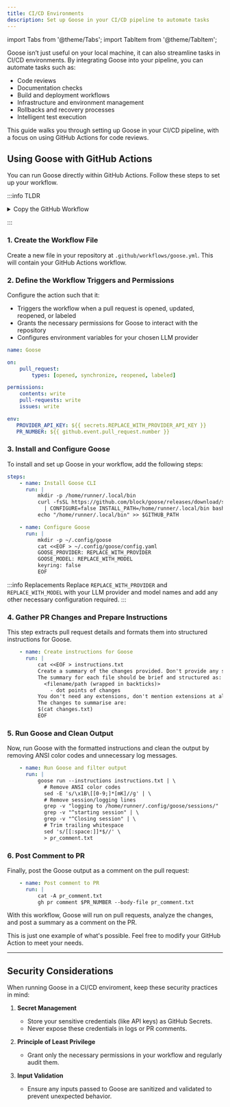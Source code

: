 ```yaml
---
title: CI/CD Environments
description: Set up Goose in your CI/CD pipeline to automate tasks
---
```


import Tabs from '@theme/Tabs';
import TabItem from '@theme/TabItem';

Goose isn’t just useful on your local machine, it can also streamline tasks in CI/CD environments. By integrating Goose into your pipeline, you can automate tasks such as:

- Code reviews
- Documentation checks
- Build and deployment workflows
- Infrastructure and environment management
- Rollbacks and recovery processes
- Intelligent test execution

This guide walks you through setting up Goose in your CI/CD pipeline, with a focus on using GitHub Actions for code reviews.


## Using Goose with GitHub Actions
You can run Goose directly within GitHub Actions. Follow these steps to set up your workflow.

:::info TLDR
<details>
   <summary>Copy the GitHub Workflow</summary>
   
   ```yaml title="goose.yml"


name: Goose

on:
   pull_request:
      types: [opened, synchronize, reopened, labeled]

permissions:
   contents: write
   pull-requests: write
   issues: write

env:
   PROVIDER_API_KEY: ${{ secrets.REPLACE_WITH_PROVIDER_API_KEY }}
   PR_NUMBER: ${{ github.event.pull_request.number }}
   GH_TOKEN: ${{ github.token }}

jobs:
   goose-comment:
      name: Goose Comment
      runs-on: ubuntu-latest
      steps:
         - name: Check out repository
           uses: actions/checkout@v4
           with:
              fetch-depth: 0

         - name: Gather PR information
           run: |
              {
              echo "# Files Changed"
              gh pr view $PR_NUMBER --json files \
                 -q '.files[] | "* " + .path + " (" + (.additions|tostring) + " additions, " + (.deletions|tostring) + " deletions)"'
              echo ""
              echo "# Changes Summary"
              gh pr diff $PR_NUMBER
              } > changes.txt

         - name: Install Goose CLI
           run: |
              mkdir -p /home/runner/.local/bin
              curl -fsSL https://github.com/block/goose/releases/download/stable/download_cli.sh \
              | CONFIGURE=false INSTALL_PATH=/home/runner/.local/bin bash
              echo "/home/runner/.local/bin" >> $GITHUB_PATH

         - name: Configure Goose
           run: |
              mkdir -p ~/.config/goose
              cat <<EOF > ~/.config/goose/config.yaml
              GOOSE_PROVIDER: REPLACE_WITH_PROVIDER
              GOOSE_MODEL: REPLACE_WITH_MODEL
              keyring: false
              EOF

         - name: Create instructions for Goose
           run: |
              cat <<EOF > instructions.txt
              Create a summary of the changes provided. Don't provide any session or logging details.
              The summary for each file should be brief and structured as:
              <filename/path (wrapped in backticks)>
                 - dot points of changes
              You don't need any extensions, don't mention extensions at all.
              The changes to summarise are:
              $(cat changes.txt)
              EOF

         - name: Test
           run: cat instructions.txt

         - name: Run Goose and filter output
           run: |
              goose run --instructions instructions.txt | \
              # Remove ANSI color codes
              sed -E 's/\x1B\[[0-9;]*[mK]//g' | \
              # Remove session/logging lines
              grep -v "logging to /home/runner/.config/goose/sessions/" | \
              grep -v "^starting session" | \
              grep -v "^Closing session" | \
              # Trim trailing whitespace
              sed 's/[[:space:]]*$//' \
              > pr_comment.txt

         - name: Post comment to PR
           run: |
              cat -A pr_comment.txt
              gh pr comment $PR_NUMBER --body-file pr_comment.txt

   ```
</details>

:::

### 1. Create the Workflow File

Create a new file in your repository at `.github/workflows/goose.yml`. This will contain your GitHub Actions workflow.

### 2. Define the Workflow Triggers and Permissions

Configure the action such that it:

- Triggers the workflow when a pull request is opened, updated, reopened, or labeled
- Grants the necessary permissions for Goose to interact with the repository
- Configures environment variables for your chosen LLM provider

```yaml
name: Goose

on:
    pull_request:
        types: [opened, synchronize, reopened, labeled]

permissions:
    contents: write
    pull-requests: write
    issues: write

env:
   PROVIDER_API_KEY: ${{ secrets.REPLACE_WITH_PROVIDER_API_KEY }}
   PR_NUMBER: ${{ github.event.pull_request.number }}
```


### 3. Install and Configure Goose

To install and set up Goose in your workflow, add the following steps:

```yaml
steps:
    - name: Install Goose CLI
      run: |
          mkdir -p /home/runner/.local/bin
          curl -fsSL https://github.com/block/goose/releases/download/stable/download_cli.sh \
            | CONFIGURE=false INSTALL_PATH=/home/runner/.local/bin bash
          echo "/home/runner/.local/bin" >> $GITHUB_PATH

    - name: Configure Goose
      run: |
          mkdir -p ~/.config/goose
          cat <<EOF > ~/.config/goose/config.yaml
          GOOSE_PROVIDER: REPLACE_WITH_PROVIDER
          GOOSE_MODEL: REPLACE_WITH_MODEL
          keyring: false
          EOF
```

:::info Replacements
Replace `REPLACE_WITH_PROVIDER` and `REPLACE_WITH_MODEL` with your LLM provider and model names and add any other necessary configuration required.
:::

### 4. Gather PR Changes and Prepare Instructions

This step extracts pull request details and formats them into structured instructions for Goose.

```yaml
    - name: Create instructions for Goose
      run: |
          cat <<EOF > instructions.txt
          Create a summary of the changes provided. Don't provide any session or logging details.
          The summary for each file should be brief and structured as:
            <filename/path (wrapped in backticks)>
              - dot points of changes
          You don't need any extensions, don't mention extensions at all.
          The changes to summarise are:
          $(cat changes.txt)
          EOF
```

### 5. Run Goose and Clean Output

Now, run Goose with the formatted instructions and clean the output by removing ANSI color codes and unnecessary log messages.

```yaml
    - name: Run Goose and filter output
      run: |
          goose run --instructions instructions.txt | \
            # Remove ANSI color codes
            sed -E 's/\x1B\[[0-9;]*[mK]//g' | \
            # Remove session/logging lines
            grep -v "logging to /home/runner/.config/goose/sessions/" | \
            grep -v "^starting session" | \
            grep -v "^Closing session" | \
            # Trim trailing whitespace
            sed 's/[[:space:]]*$//' \
            > pr_comment.txt
```

### 6. Post Comment to PR

Finally, post the Goose output as a comment on the pull request:

```yaml
    - name: Post comment to PR
      run: |
          cat -A pr_comment.txt
          gh pr comment $PR_NUMBER --body-file pr_comment.txt
```

With this workflow, Goose will run on pull requests, analyze the changes, and post a summary as a comment on the PR.

This is just one example of what's possible. Feel free to modify your GitHub Action to meet your needs.

---

## Security Considerations

When running Goose in a CI/CD enviroment, keep these security practices in mind:

1. **Secret Management**
      - Store your sensitive credentials (like API keys) as GitHub Secrets. 
      - Never expose these credentials in logs or PR comments.

2. **Principle of Least Privilege**
      - Grant only the necessary permissions in your workflow and regularly audit them.

3. **Input Validation**
      - Ensure any inputs passed to Goose are sanitized and validated to prevent unexpected behavior.

